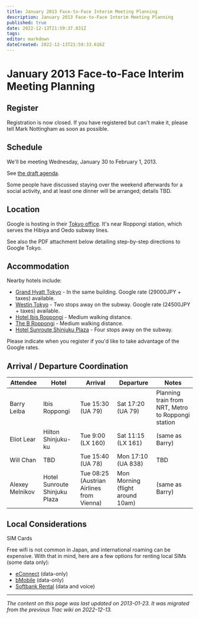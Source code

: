 ```yaml
---
title: January 2013 Face-to-Face Interim Meeting Planning
description: January 2013 Face-to-Face Interim Meeting Planning
published: true
date: 2022-12-13T21:59:37.831Z
tags: 
editor: markdown
dateCreated: 2022-12-13T21:59:33.616Z
---
```


# January 2013 Face-to-Face Interim Meeting Planning
## Register

Registration is now closed. If you have registered but can't make it, please tell Mark Nottingham as soon as possible.
## Schedule

We'll be meeting Wednesday, January 30 to February 1, 2013.

See [the draft agenda](http://www.ietf.org/proceedings/interim/2013/01/30/httpbis/agenda/agenda-interim-2013-httpbis-1).

Some people have discussed staying over the weekend afterwards for a social activity, and at least one dinner will be arranged; details TBD.
## Location

Google is hosting in their [Tokyo office](http://goo.gl/maps/LJlO4). It's near Roppongi station, which serves the Hibiya and Oedo subway lines.

See also the PDF attachment below detailing step-by-step directions to Google Tokyo.
## Accommodation

Nearby hotels include:

* [Grand Hyatt Tokyo](http://tokyo.grand.hyatt.com/) - In the same building. Google rate (29000JPY + taxes) available.
* [Westin Tokyo](http://www.starwoodhotels.com/westin/property/overview/index.html?propertyID=1062) - Two stops away on the subway. Google rate (24500JPY + taxes) available.
* [Hotel Ibis Roppongi](http://www.ibis-hotel.com/en.html) - Medium walking distance.
* [The B Roppongi](http://www.theb-hotels.com/the-b-roppongi/en/) - Medium walking distance.
* [Hotel Sunroute Shinjuku Plaza](http://www.hotelsunrouteplazashinjuku.jp/en/) - Four stops away on the subway. 

Please indicate when you register if you'd like to take advantage of the Google rates.
## Arrival / Departure Coordination
| Attendee | 	Hotel |	Arrival |	Departure |	Notes |
| --- | --- | --- | --- | --- | 
| Barry Leiba |	Ibis Roppongi 	|Tue 15:30 (UA 79) |	Sat 17:20 (UA 79) |	Planning train from NRT, Metro to Roppongi station |
| Eliot Lear |	Hilton Shinjuku-ku |	Tue 9:00 (LX 160) |	Sat 11:15 (LX 161) |	(same as Barry) |
| Will Chan |	TBD |	Tue 15:40 (UA 78) |	Mon 17:10 (UA 838) |	TBD |
| Alexey Melnikov |	Hotel Sunroute Shinjuku Plaza |	Tue 08:25 (Austrian Airlines from Vienna) |	Mon Morning (flight around 10am) |	(same as Barry) |

## Local Considerations
SIM Cards

Free wifi is not common in Japan, and international roaming can be expensive. With that in mind, here are a few options for renting local SIMs (some data only):

 * [eConnect](http://www.econnectjapan.com/) (data-only)
* [bMobile](http://www.bmobile.ne.jp/english/) (data-only)
* [Softbank Rental](http://www.softbank-rental.jp/e/rental.php) (data and voice) 



---
*The content on this page was last updated on 2013-01-23. It was migrated from the previous Trac wiki on 2022-12-13.*
